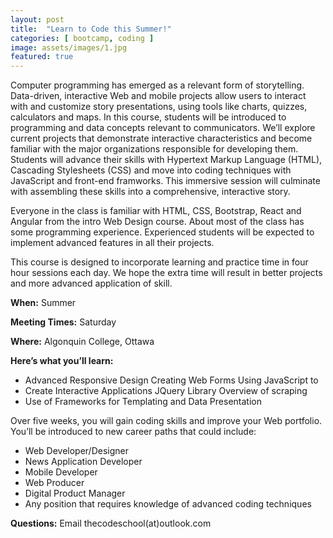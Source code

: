 ```yaml
---
layout: post
title:  "Learn to Code this Summer!"
categories: [ bootcamp, coding ]
image: assets/images/1.jpg
featured: true
---
```


Computer programming has emerged as a relevant form of storytelling. Data-driven, interactive Web and mobile projects allow users to interact with and customize story presentations, using tools like charts, quizzes, calculators and maps. In this course, students will be introduced to programming and data concepts relevant to communicators. We’ll explore current projects that demonstrate interactive characteristics and become familiar with the major organizations responsible for developing them. Students will advance their skills with Hypertext Markup Language (HTML), Cascading Stylesheets (CSS) and move into coding techniques with JavaScript and front-end framworks. This immersive session will culminate with assembling these skills into a comprehensive, interactive story.

Everyone in the class is familiar with HTML, CSS, Bootstrap, React and Angular from the intro Web Design course. About most of the class has some programming experience. Experienced students will be expected to implement advanced features in all their projects.

This course is designed to incorporate learning and practice time in four hour sessions each day. We hope the extra time will result in better projects and more advanced application of skill.

**When:** Summer 

**Meeting Times:** Saturday

**Where:** Algonquin College, Ottawa

**Here’s what you’ll learn:**

 - Advanced Responsive Design Creating Web Forms Using JavaScript to
 - Create Interactive Applications JQuery Library Overview of scraping
 - Use of Frameworks for Templating and Data Presentation

 
Over five weeks, you will gain coding skills and improve your Web portfolio. You’ll be introduced to new career paths that could include:

 - Web Developer/Designer
 - News Application Developer
 - Mobile Developer
 - Web Producer
 - Digital Product Manager
 - Any position that requires knowledge of advanced coding techniques

**Questions:** Email thecodeschool(at)outlook.com
